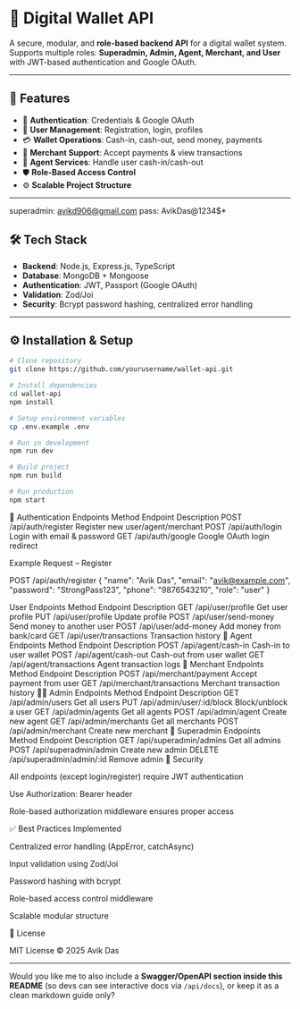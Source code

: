 # 📱 Digital Wallet API

A secure, modular, and **role-based backend API** for a digital wallet system.  
Supports multiple roles: **Superadmin, Admin, Agent, Merchant, and User** with JWT-based authentication and Google OAuth.

---

## 🚀 Features
- 🔑 **Authentication**: Credentials & Google OAuth  
- 👤 **User Management**: Registration, login, profiles  
- 💳 **Wallet Operations**: Cash-in, cash-out, send money, payments  
- 🛒 **Merchant Support**: Accept payments & view transactions  
- 🏦 **Agent Services**: Handle user cash-in/cash-out  
- 🛡️ **Role-Based Access Control**  
- ⚙️ **Scalable Project Structure**

---

superadmin: avikd906@gmail.com
pass: AvikDas@1234$*

## 🛠️ Tech Stack
- **Backend**: Node.js, Express.js, TypeScript  
- **Database**: MongoDB + Mongoose  
- **Authentication**: JWT, Passport (Google OAuth)  
- **Validation**: Zod/Joi  
- **Security**: Bcrypt password hashing, centralized error handling  

---

## ⚙️ Installation & Setup

```bash
# Clone repository
git clone https://github.com/yourusername/wallet-api.git

# Install dependencies
cd wallet-api
npm install

# Setup environment variables
cp .env.example .env

# Run in development
npm run dev

# Build project
npm run build

# Run production
npm start

```


🔑 Authentication Endpoints
Method	Endpoint	Description
POST	/api/auth/register	Register new user/agent/merchant
POST	/api/auth/login	Login with email & password
GET	/api/auth/google	Google OAuth login redirect


Example Request – Register

POST /api/auth/register
{
  "name": "Avik Das",
  "email": "avik@example.com",
  "password": "StrongPass123",
  "phone": "9876543210",
  "role": "user"
}

User Endpoints
Method	Endpoint	Description
GET	/api/user/profile	Get user profile
PUT	/api/user/profile	Update profile
POST	/api/user/send-money	Send money to another user
POST	/api/user/add-money	Add money from bank/card
GET	/api/user/transactions	Transaction history
🏦 Agent Endpoints
Method	Endpoint	Description
POST	/api/agent/cash-in	Cash-in to user wallet
POST	/api/agent/cash-out	Cash-out from user wallet
GET	/api/agent/transactions	Agent transaction logs
🛒 Merchant Endpoints
Method	Endpoint	Description
POST	/api/merchant/payment	Accept payment from user
GET	/api/merchant/transactions	Merchant transaction history
👨‍💼 Admin Endpoints
Method	Endpoint	Description
GET	/api/admin/users	Get all users
PUT	/api/admin/user/:id/block	Block/unblock a user
GET	/api/admin/agents	Get all agents
POST	/api/admin/agent	Create new agent
GET	/api/admin/merchants	Get all merchants
POST	/api/admin/merchant	Create new merchant
🦸 Superadmin Endpoints
Method	Endpoint	Description
GET	/api/superadmin/admins	Get all admins
POST	/api/superadmin/admin	Create new admin
DELETE	/api/superadmin/admin/:id	Remove admin
🔐 Security

All endpoints (except login/register) require JWT authentication

Use Authorization: Bearer <token> header

Role-based authorization middleware ensures proper access

✅ Best Practices Implemented

Centralized error handling (AppError, catchAsync)

Input validation using Zod/Joi

Password hashing with bcrypt

Role-based access control middleware

Scalable modular structure

📜 License

MIT License © 2025 Avik Das

---

Would you like me to also include a **Swagger/OpenAPI section inside this README** (so devs can see interactive docs via `/api/docs`), or keep it as a clean markdown guide only?
